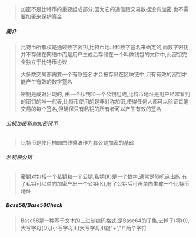 > 加密不是比特币的重要组成部分,因为它的通信跟交易数据没有加密,也不需要加密来保护资金

##### 简介

> 比特币所有权是通过数字密钥,比特币地址和数字签名来确定的,而数字密钥并不存储在网络中而是用户生成后存储在一个叫做钱包的文件中,此密钥完全独立于比特币协议
>
> 大多数交易都需要一个有效签名才会被存储在区块链中,只有有效的密钥才能产生有效的数字签名
>
> 密钥是成对出现的, 由一个私钥和一个公钥组成,比特币地址是用户经常看到的密钥的唯一代表,比特币使用的是非对称加密,使得任何人都可以验证每笔交易的每个签名,但确保只有私钥的所有者可以产生有效的签名 

###### 公钥加密和加加密货币

> 比特币是使用椭圆曲线乘法作为其公钥加密的基础 

###### 私钥跟公钥

> 密钥对包括一个私钥和一个公钥,私钥(K)是一个数字,通常是随机选出的,有了私钥可以单向加密产出一个公钥(K),有了公钥后可再单向生成一个比特币地址 

##### Base58/Base58Check

> Base58是一种基于文本的二进制编码格式,是Base64的子集,去掉了(零(0),大写字母(O),(小写字母)l,(大写字母)I)跟"+","/"两个字符

